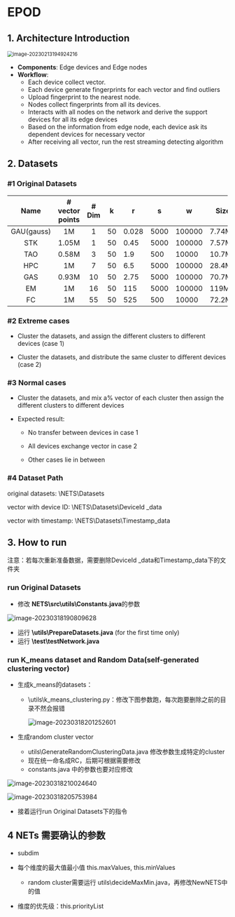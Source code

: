 # EPOD

## 1. Architecture Introduction

<img src="README.assets/image-20230213194924216.png" alt="image-20230213194924216" style="zoom: 80%;" />

- **Components**: Edge devices and Edge nodes
- **Workflow**:
  - Each device collect vector.
  - Each device generate fingerprints for each vector and find outliers
  - Upload fingerprint to the nearest node.
  - Nodes collect fingerprints from all its devices.
  - Interacts with all nodes on the network and derive the support devices for all its edge devices
  - Based on the information from edge node, each device ask its dependent devices for necessary vector
  - After receiving all vector, run the rest streaming detecting algorithm

## 2. Datasets

### #1 Original Datasets

|    Name    | # vector points | # Dim | k    | r     | s    | w      | Size   | Link                                                         |
| :--------: | :-----------: | :---: | ---- | ----- | ---- | ------ | ------ | ------------------------------------------------------------ |
| GAU(gauss) |      1M       |   1   | 50   | 0.028 | 5000 | 100000 | 7.74MB | [link](https://infolab.usc.edu/Luan/Outlier/Datasets/gaussian.txt) |
|    STK     |     1.05M     |   1   | 50   | 0.45  | 5000 | 100000 | 7.57MB | [link](https://infolab.usc.edu/Luan/Outlier/Datasets/stock.txt) |
|    TAO     |     0.58M     |   3   | 50   | 1.9   | 500  | 10000  | 10.7MB | [link](https://infolab.usc.edu/Luan/Outlier/Datasets/tao.txt) |
|    HPC     |      1M       |   7   | 50   | 6.5   | 5000 | 100000 | 28.4MB | [link](https://infolab.usc.edu/Luan/Outlier/Datasets/household2.txt) |
|    GAS     |     0.93M     |  10   | 50   | 2.75  | 5000 | 100000 | 70.7MB | [link](http://archive.ics.uci.edu/ml/machine-learning-databases/00362/HT_Sensor_UCIsubmission.zip) |
|     EM     |      1M       |  16   | 50   | 115   | 5000 | 100000 | 119MB  | [link](https://infolab.usc.edu/Luan/Outlier/Datasets/ethylene.txt) |
|     FC     |      1M       |  55   | 50   | 525   | 500  | 10000  | 72.2MB | [link](https://infolab.usc.edu/Luan/Outlier/Datasets/fc.vector) |

### #2 Extreme cases

- Cluster the datasets, and assign the different clusters to different devices (case 1)

- Cluster the datasets, and distribute the same cluster to different devices (case 2)

### #3 Normal cases

- Cluster the datasets, and mix a% vector of each cluster then assign the different clusters to different devices

- Expected result:

  - No transfer between devices in case 1

  - All devices exchange vector in case 2

  - Other cases lie in between

### #4 Dataset Path

original datasets: \NETS\Datasets

vector with device ID: \NETS\Datasets\DeviceId _data

vector with timestamp: \NETS\Datasets\Timestamp_data

## 3. How to run

注意：若每次重新准备数据，需要删除DeviceId _data和Timestamp_data下的文件夹

### run Original Datasets

- 修改 **NETS\src\utils\Constants.java**的参数

![image-20230318190809628](README.assets/image-20230318190809628.png)

- 运行 **\utils\PrepareDatasets.java** (for the first time only)
- 运行 **\test\testNetwork.java**

### run K_means dataset and Random Data(self-generated clustering vector)

- 生成k_means的datasets：

  - \utils\k_means_clustering.py：修改下图参数跑，每次跑要删除之前的目录不然会报错

    ![image-20230318201252601](README.assets/image-20230318201252601.png)

- 生成random cluster vector
  - utils\GenerateRandomClusteringData.java 修改参数生成特定的cluster
  - 现在统一命名成RC，后期可根据需要修改
  - constants.java 中的参数也要对应修改

![image-20230318210024640](README.assets/image-20230318210024640.png)

![image-20230318205753984](README.assets/image-20230318205753984.png)

- 接着运行run Original Datasets下的指令

## 4 NETs 需要确认的参数

- subdim

- 每个维度的最大值最小值 this.maxValues, this.minValues

  - random cluster需要运行 utils\decideMaxMin.java，再修改NewNETS中的值

- 维度的优先级：this.priorityList

  
